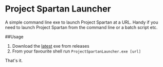 # Project Spartan Launcher
A simple command line exe to launch Project Spartan at a URL. Handy if you need to launch Project Spartan from the command line or a batch script etc.

##Usage
1. Download the [latest](https://github.com/andysterland/ProjectSpartanLauncher/releases/download/v0.1/ProjectSpartanLauncher.exe) exe from releases 
2. From your favourite shell run `ProjectSpartanLauncher.exe [url]` 

That's it.
